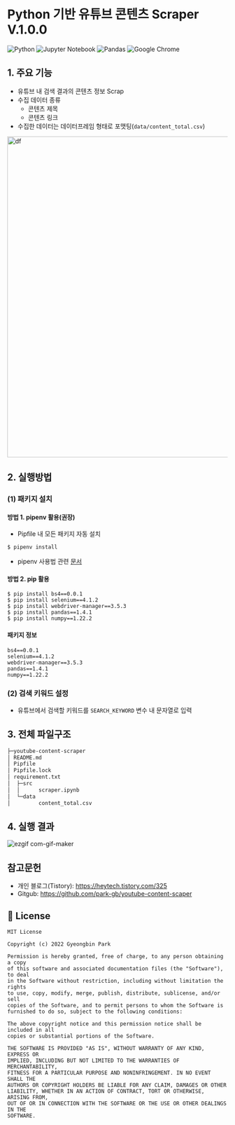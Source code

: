 # Python 기반 유튜브 콘텐츠 Scraper V.1.0.0
![Python](https://img.shields.io/badge/python-3670A0?style=for-the-badge&logo=python&logoColor=ffdd54)
![Jupyter Notebook](https://img.shields.io/badge/jupyter-%23FA0F00.svg?style=for-the-badge&logo=jupyter&logoColor=white)
![Pandas](https://img.shields.io/badge/pandas-%23150458.svg?style=for-the-badge&logo=pandas&logoColor=white)
![Google Chrome](https://img.shields.io/badge/Google%20Chrome-4285F4?style=for-the-badge&logo=GoogleChrome&logoColor=white)

## 1. 주요 기능
- 유튜브 내 검색 결과의 콘텐츠 정보 Scrap
- 수집 데이터 종류
  - 콘텐츠 제목
  - 콘텐츠 링크
- 수집한 데이터는 데이터프레임 형태로 포맷팅(`data/content_total.csv`)
<img width="733" alt="df" src="https://user-images.githubusercontent.com/80144296/157045209-3e990144-5df5-4ded-9827-d7072b67eed4.png">

## 2. 실행방법 
### (1) 패키지 설치
#### 방법 1. pipenv 활용(권장)
- Pipfile 내 모든 패키지 자동 설치
```python
$ pipenv install
```
- pipenv 사용법 관련 [문서](https://heytech.tistory.com/320)

#### 방법 2. pip 활용
```
$ pip install bs4==0.0.1
$ pip install selenium==4.1.2
$ pip install webdriver-manager==3.5.3
$ pip install pandas==1.4.1
$ pip install numpy==1.22.2
```
#### 패키지 정보
```
bs4==0.0.1
selenium==4.1.2
webdriver-manager==3.5.3
pandas==1.4.1
numpy==1.22.2
```

### (2) 검색 키워드 설정
- 유튜브에서 검색할 키워드를 ```SEARCH_KEYWORD``` 변수 내 문자열로 입력

## 3. 전체 파일구조
``` bash
├─youtube-content-scraper
│ README.md
│ Pipfile
│ Pipfile.lock
│ requirement.txt
│  ├─src
│  │      scraper.ipynb
│  └─data
│         content_total.csv
```

## 4. 실행 결과
![ezgif com-gif-maker](https://user-images.githubusercontent.com/80144296/157046107-73fd3e1d-23d0-4450-85a7-16ee5265940d.gif)

## 참고문헌
- 개인 블로그(Tistory): https://heytech.tistory.com/325
- Gitgub: https://github.com/park-gb/youtube-content-scaper

## 📝 License
```
MIT License

Copyright (c) 2022 Gyeongbin Park

Permission is hereby granted, free of charge, to any person obtaining a copy
of this software and associated documentation files (the "Software"), to deal
in the Software without restriction, including without limitation the rights
to use, copy, modify, merge, publish, distribute, sublicense, and/or sell
copies of the Software, and to permit persons to whom the Software is
furnished to do so, subject to the following conditions:

The above copyright notice and this permission notice shall be included in all
copies or substantial portions of the Software.

THE SOFTWARE IS PROVIDED "AS IS", WITHOUT WARRANTY OF ANY KIND, EXPRESS OR
IMPLIED, INCLUDING BUT NOT LIMITED TO THE WARRANTIES OF MERCHANTABILITY,
FITNESS FOR A PARTICULAR PURPOSE AND NONINFRINGEMENT. IN NO EVENT SHALL THE
AUTHORS OR COPYRIGHT HOLDERS BE LIABLE FOR ANY CLAIM, DAMAGES OR OTHER
LIABILITY, WHETHER IN AN ACTION OF CONTRACT, TORT OR OTHERWISE, ARISING FROM,
OUT OF OR IN CONNECTION WITH THE SOFTWARE OR THE USE OR OTHER DEALINGS IN THE
SOFTWARE.
```
